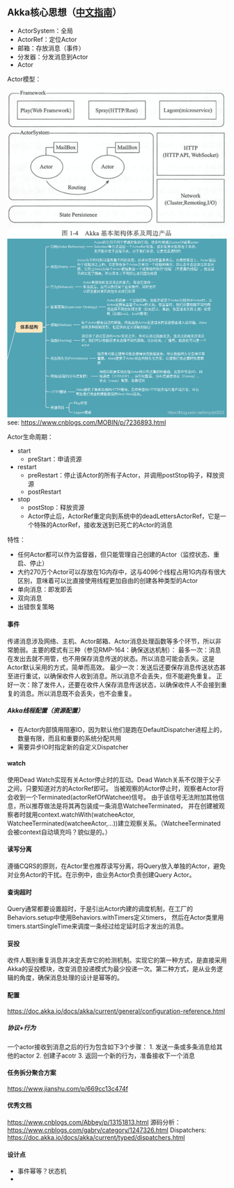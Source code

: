 ## Akka核心思想（[中文指南](https://guobinhit.github.io/akka-guide/)）

- ActorSystem：全局
- ActorRef：定位Actor
- 邮箱：存放消息（事件）
- 分发器：分发消息到Actor
- Actor

Actor模型：

![image-20210223172931292](assets/image-20210223172931292.png)
![image](assets/img.png)
see: https://www.cnblogs.com/MOBIN/p/7236893.html

Actor生命周期：

- start
    - preStart：申请资源
- restart
    - preRestart：停止该Actor的所有子Actor，并调用postStop钩子，释放资源
    - postRestart
- stop
    - postStop：释放资源
    - Actor停止后，ActorRef重定向到系统中的deadLettersActorRef，它是一个特殊的ActorRef，接收发送到已死亡的Actor的消息

特性：

- 任何Actor都可以作为监督器，但只能管理自己创建的Actor（监控状态、重启、停止）
- 大约270万个Actor可以存放在1G内存中，这与4096个线程占用1G内存有很大区别，意味着可以比直接使用线程更加自由的创建各种类型的Actor
- 单向消息：即发即丢
- 双向消息
- 出错恢复策略

#### 事件
传递消息涉及网络、主机、Actor邮箱、Actor消息处理函数等多个环节，所以非常脆弱。主要的模式有三种（参见RMP-164：确保送达机制）：
最多一次：消息在发出去就不用管，也不用保存消息传送的状态。所以消息可能会丢失。这是Actor默认采用的方式，简单而高效。
最少一次：发送后还要保存消息传送状态甚至进行重试，以确保收件人收到消息。所以消息不会丢失，但不能避免重复。
正好一次：除了发件人，还要在收件人保存消息传送状态，以确保收件人不会接到重复的消息。所以消息既不会丢失，也不会重复。


##### Akka线程配置（资源配置）
- 在Actor内部慎用阻塞IO，因为默认他们是跑在DefaultDispatcher进程上的，数量有限，而且和重要的系统分配共用
- 需要异步IO时指定新的自定义Dispatcher


#### watch
使用Dead Watch实现有关Actor停止时的互动。Dead Watch关系不仅限于父子之间，只要知道对方的ActorRef即可。
当被观察的Actor停止时，观察者Actor将会收到一个Terminated(actorRefOfWatchee)信号。
由于该信号无法附加其他信息，所以推荐做法是将其再包装成一条消息WatcheeTerminated，
并在创建被观察者时就用context.watchWith(watcheeActor, WatcheeTerminated(watcheeActor,...))建立观察关系。（WatcheeTerminated会被context自动填充吗？貌似是的。）

#### 读写分离
遵循CQRS的原则，在Actor里也推荐读写分离，将Query放入单独的Actor，避免对业务Actor的干扰。在示例中，由业务Actor负责创建Query Actor。

#### 查询超时
Query通常都要设置超时，于是引出Actor内建的调度机制，在工厂的Behaviors.setup中使用Behaviors.withTimers定义timers，
然后在Actor类里用timers.startSingleTime来调度一条经过给定延时后才发出的消息。

#### 妥投
收件人甄别重复消息并决定丢弃它的检测机制。实现它的第一种方式，是直接采用Akka的妥投模块，改变消息投递模式为最少投递一次。第二种方式，是从业务逻辑的角度，确保消息处理的设计是幂等的。

#### 配置
https://doc.akka.io/docs/akka/current/general/configuration-reference.html

##### 协议+行为

一个actor接收到消息之后的行为包含如下3个步骤：
     1. 发送一条或多条消息给其他的actor
     2. 创建子acotr
     3. 返回一个新的行为，准备接收下一个消息

#### 任务拆分聚合方案
https://www.jianshu.com/p/669cc13c474f

#### 优秀文档
https://www.cnblogs.com/Abbey/p/13151813.html
源码分析：https://www.cnblogs.com/gabry/category/1247326.html
Dispatchers: https://doc.akka.io/docs/akka/current/typed/dispatchers.html

#### 设计点
- 事件幂等？状态机
- 